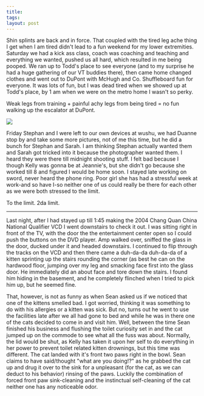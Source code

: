 ```yaml
---
title:
tags:
layout: post
---
```

Shin splints are back and in force. That coupled with the tired leg ache thing I get when I am tired didn't lead to a fun weekend for my lower extremities. Saturday we had a kick ass class, coach was coaching and teaching and everything we wanted, pushed us all hard, which resulted in me being pooped. We ran up to Todd's place to see everyone (and to my surprise he had a huge gathering of our VT buddies there), then came home changed clothes and went out to DuPont with McHugh and Co. Shuffleboard fun for everyone. It was lots of fun, but I was dead tired when we showed up at Todd's place, by 1 am when we were on the metro home I wasn't so perky.

Weak legs from training + painful achy legs from being tired = no fun walking up the escalator at DuPont.

<img src="http://photos.fuzzymonk.com/wushu/082004Photoshoot/photoshootwushu/image/595/O_Mei_Wushu_Park_51.jpg">

Friday Stephan and I were left to our own devices at wushu, we had Duanne stop by and take some more pictures, not of me this time, but he did a bunch for Stephan and Sarah. I am thinking Stephan actually wanted them and Sarah got tricked into it because the photographer wanted them. I heard they were there till midnight shooting stuff. I felt bad because I though Kelly was gonna be at Jeannie's, but she didn't go because she worked till 8 and figured I would be home soon. I stayed late working on sword, never heard the phone ring. Poor girl she has had a stressful week at work-and so have I-so neither one of us could really be there for each other as we were both stressed to the limit.

To the limit.  2da limit.

----

Last night, after I had stayed up till 1:45 making the 2004 Chang Quan China National Qualifier VCD I went downstairs to check it out. I was sitting right in front of the TV, with the door the the entertainment center open so I could push the buttons on the DVD player. Amp walked over, sniffed the glass in the door, ducked under it and headed downstairs. I continued to flip through the tracks on the VCD and then there came a duh-da-da duh-da-da of a kitten sprinting up the stairs rounding the corner (as best he can on the hardwood floor, jumping over my leg and smacking face first into the glass door. He immediately did an about face and tore down the stairs. I found him hiding in the basement, and he completely flinched when I tried to pick him up, but he seemed fine.

That, however, is not as funny as when Sean asked us if we noticed that one of the kittens smelled bad. I got worried, thinking it was something to do with his allergies or a kitten was sick. But no, turns out he went to use the facilities late after we all had gone to bed and while he was in there one of the cats decided to come in and visit him. Well, between the time Sean finished his business and flushing the toilet curiosity set in and the cat jumped up on the commode to see what all the fuss was about. Normally, the lid would be shut, as Kelly has taken it upon her self to do everything in her power to prevent toilet related kitten drownings, but this time was different. The cat landed with it's front two paws right in the bowl. Sean claims to have said/thought "what are you doing!?" as he grabbed the cat up and drug it over to the sink for a unpleasant (for the cat, as we can deduct to his behavior) rinsing of the paws. Luckily the combination of forced front paw sink-cleaning and the instinctual self-cleaning of the cat neither one has any noticeable odor.
